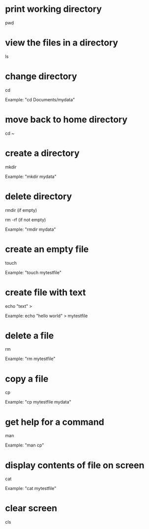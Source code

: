 # print working directory

pwd

# view the files in a directory

ls

# change directory 

cd

Example: "cd Documents/mydata"

# move back to home directory

cd ~

# create a directory 

mkdir 

Example: "mkdir mydata"

# delete directory

rmdir (if empty)

rm -rf (if not empty)

Example: "rmdir mydata"

# create an empty file

touch

Example: "touch mytestfile"

# create file with text

echo "text" > <filename>

Example: echo "hello world" > mytestfile

# delete a file

rm

Example: "rm mytestfile"

# copy a file 

cp

Example: "cp mytestfile mydata"

# get help for a command

man <command>

Example: "man cp"

# display contents of file on screen

cat 

Example: "cat mytestfile"

# clear screen

cls


